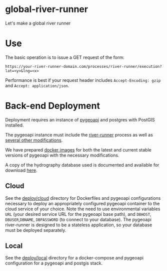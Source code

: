 # global-river-runner
Let's make a global river runner

# Use

The basic operation is to issue a GET request of the form:

```
https://your-river-runner-domain.com/processes/river-runner/execution?lat=<y>&lng=<x>
```

Performance is best if your request header includes `Accept-Encoding: gzip`  and `Accept: application/json`.

# Back-end Deployment
Deployment requires an instance of [pygeoapi](https://pygeoapi.io) and postgres with PostGIS installed. 

The pygeoapi instance must include the [river-runner](https://github.com/webb-ben/pygeoapi/blob/river-runner/pygeoapi/process/river_runner.py) process as well as [several other modifications](https://github.com/geopython/pygeoapi/compare/master...webb-ben:river-runner).

We have prepared [docker images](https://hub.docker.com/r/webbben/pygeoapi-river-runner/tags) for both the latest and current stable versions of pygeoapi with the necessary modifications.

A copy of the hydrography database used is documented and available for download [here](https://www.sciencebase.gov/catalog/item/614a8864d34e0df5fb97572d).

## Cloud 
See the [deploy/cloud](deploy/cloud) directory for Dockerfiles and pygeoapi configurations necessary to deploy an appropriately configured pygeoapi container to the cloud service of your choice. Note the need to use environmental variables `URL` (your desired service URL for the pygeoapi base path), and `DBHOST`, `DBUSER`,`DBNAME`, `DBPASSWORD` (to connect to your database). The pygeoapi river-runner is designed to be a stateless application, so your database must be deployed separately. 

## Local
See the [deploy/local](deploy/local) directory for a docker-compose and pygeoapi configuration for a pygeoapi and postgis stack.
